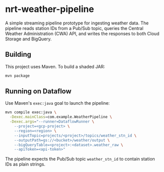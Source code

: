 # nrt-weather-pipeline

A simple streaming pipeline prototype for ingesting weather data. The pipeline
reads station IDs from a Pub/Sub topic, queries the Central Weather Administration
(CWA) API, and writes the responses to both Cloud Storage and BigQuery.

## Building

This project uses Maven. To build a shaded JAR:

```bash
mvn package
```

## Running on Dataflow

Use Maven's `exec:java` goal to launch the pipeline:

```bash
mvn compile exec:java \
  -Dexec.mainClass=com.example.WeatherPipeline \
  -Dexec.args="--runner=DataflowRunner \
    --project=<gcp-project> \
    --region=<region> \
    --inputTopic=projects/<project>/topics/weather_stn_id \
    --outputPath=gs://<bucket>/weather/output \
    --bigQueryTable=<project>:<dataset>.weather_raw \
    --apiToken=<api-token>"
```

The pipeline expects the Pub/Sub topic `weather_stn_id` to contain
station IDs as plain strings.

